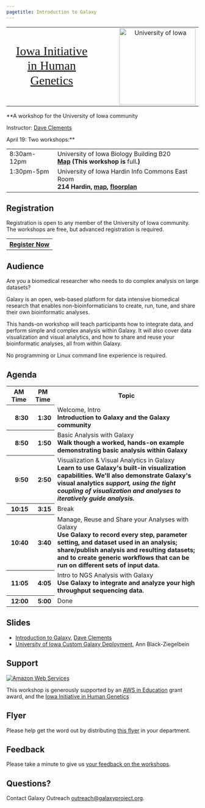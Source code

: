 ```yaml
---
pagetitle: Introduction to Galaxy
---
```

<div class='center'>


<table>
  <tr>
    <td style=" border: none; text-align: center; vertical-align: middle; font-family: 'Times New Roman',Georgia,Serif; font-size: 200%; line-height: 120%;"> <a href='http://www.medicine.uiowa.edu/humangenetics'>Iowa Initiative</a><br /><a href='http://www.medicine.uiowa.edu/humangenetics'>in Human Genetics</a> </td>
    <td style=" border: none; text-align: center; vertical-align: middle; width: 10%;"> </td>
    <td style=" border: none; text-align: center; vertical-align: middle;"> <a href='http://iowa.edu/'><img src='/Images/Logos/UIowaLogo.jpg' alt='University of Iowa' width="200" /></a> </td>
  </tr>
</table>


**A workshop for the University of Iowa community

Instructor: [Dave Clements](/DaveClements)

April 19: Two workshops:**
<table>
  <tr>
    <td style=" vertical-align: top;"> </strong>8:30am-12pm<strong> </td>
    <td> </strong>University of Iowa Biology Building B20<strong><br /><a href='http://www.uiowa.edu/~maps/b/bb1.htm'>Map</a> (This workshop is </strong>full<strong>.) </td>
  </tr>
  <tr>
    <td style=" vertical-align: top;"> </strong>1:30pm-5pm<strong> </td>
    <td> </strong>University of Iowa Hardin Info Commons East Room<strong><br />214 Hardin, <a href='http://www.uiowa.edu/~maps/h/hlhs1.htm'>map</a>, <a href='http://www.lib.uiowa.edu/locations/floorplans/map-hardin.pdf'>floorplan</a> </td>
  </tr>
</table>

</div>

## Registration

Registration is open to any member of the University of Iowa community. The workshops are free, but advanced registration is required.


<table>
  <tr>
    <th style=" border: none;"> <a href='https://docs.google.com/spreadsheet/viewform?formkey=dDFBRlNudmZFbFlGaTdvTzE0SFNENnc6MQ'>Register Now</a></div> </th>
  </tr>
</table>


## Audience
Are you a biomedical researcher who needs to do complex analysis on large datasets?

Galaxy is an open, web-based platform for data intensive biomedical research that enables non-bioinformaticians to create, run, tune, and share their own bioinformatic analyses.

This hands-on workshop will teach participants how to integrate data, and perform simple and complex analysis within Galaxy.  It will also cover data visualization and visual analytics, and how to share and reuse your bioinformatic analyses, all from within Galaxy.

No programming or Linux command line experience is required.

## Agenda

<table>
  <tr class="th" >
    <th> AM Time </th>
    <th> PM Time </th>
    <th> Topic </th>
  </tr>
  <tr>
    <th style=" text-align: right;"> 8:30 </th>
    <th style=" text-align: right;"> 1:30 </th>
    <td> </strong>Welcome, Intro<strong><div class='indent'>Introduction to Galaxy and the Galaxy community</div> </td>
  </tr>
  <tr>
    <th style=" text-align: right;"> 8:50 </th>
    <th style=" text-align: right;"> 1:50 </th>
    <td> </strong>Basic Analysis with Galaxy<strong><div class='indent'>Walk though a worked, hands-on example demonstrating basic analysis within Galaxy</div> </td>
  </tr>
  <tr>
    <th style=" text-align: right;"> 9:50 </th>
    <th style=" text-align: right;"> 2:50 </th>
    <td> </strong>Visualization & Visual Analytics in Galaxy<strong><div class='indent'>Learn to use Galaxy's built-in visualization capabilities.  We'll also demonstrate Galaxy's </em>visual analytics<em> support, using the tight coupling of visualization and analyses to iteratively guide analysis.</div> </td>
  </tr>
  <tr>
    <th style=" text-align: right;"> 10:15 </th>
    <th style=" text-align: right;"> 3:15 </th>
    <td> </strong>Break<strong> </td>
  </tr>
  <tr>
    <th style=" text-align: right;"> 10:40 </th>
    <th style=" text-align: right;"> 3:40 </th>
    <td> </strong>Manage, Reuse and Share your Analyses with Galaxy<strong><div class='indent'>Use Galaxy to record every step, parameter setting, and dataset used in an analysis; share/publish analysis and resulting datasets; and to create generic workflows that can be run on different sets of input data. </div></td>
  </tr>
  <tr>
    <th style=" text-align: right;"> 11:05 </th>
    <th style=" text-align: right;"> 4:05 </th>
    <td> </strong>Intro to NGS Analysis with Galaxy<strong><div class='indent'>Use Galaxy to integrate and analyze your high throughput sequencing data.</div> </td>
  </tr>
  <tr>
    <th style=" text-align: right;"> 12:00 </th>
    <th style=" text-align: right;"> 5:00 </th>
    <td> </strong>Done </td>
  </tr>
</table>


## Slides
* [Introduction to Galaxy](ATTACHMENT_URLDocuments/Presentations/2012_UIowaIntroToGalaxy.pdf), [Dave Clements](/DaveClements)
* [University of Iowa Custom Galaxy Deployment](ATTACHMENT_URLDocuments/Presentations/2012_UIowaCustomGalaxyDeployment.pdf), Ann Black-Ziegelbein

## Support
<div class='right'><a href='http://aws.amazon.com/'><img src='/Images/Logos/AWSLogo.png' alt='Amazon Web Services' /></a></div>

This workshop is generously supported by an [AWS in Education](http://aws.amazon.com/education/) grant award, and the [Iowa Initiative in Human Genetics](http://www.medicine.uiowa.edu/humangenetics)

## Flyer

Please help get the word out by distributing [this flyer](ATTACHMENT_URLUIowaGalaxyWorkshop.pdf) in your department.

## Feedback

Please take a minute to give us [your feedback on the workshops](http://bit.ly/UIowaFeedback).

## Questions?

Contact Galaxy Outreach [outreach@galaxyproject.org](outreach@galaxyproject.org).
